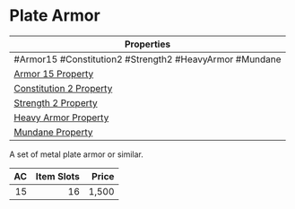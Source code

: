 # Plate Armor

| Properties                                                                      |
| ------------------------------------------------------------------------------- |
| #Armor15 #Constitution2 #Strength2 #HeavyArmor #Mundane                         |
| [Armor 15 Property](../Armor%20Properties/Armor%20X%20Property.md)              |
| [Constitution 2 Property](../Armor%20Properties/Constitution%20X%20Property.md) |
| [Strength 2 Property](../Armor%20Properties/Strength%20X%20Property.md)         |
| [Heavy Armor Property](../Armor%20Properties/Heavy%20Armor%20Property.md)       |
| [Mundane Property](../../../Material%20Properties/Mundane%20Property.md)        |
A set of metal plate armor or similar.

|  AC | Item Slots | Price |
| --: | ---------: | ----: |
|  15 |         16 | 1,500 |
